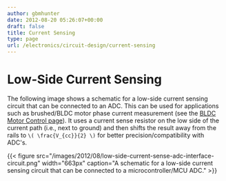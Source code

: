 ```yaml
---
author: gbmhunter
date: 2012-08-20 05:26:07+00:00
draft: false
title: Current Sensing
type: page
url: /electronics/circuit-design/current-sensing
---
```


# Low-Side Current Sensing

The following image shows a schematic for a low-side current sensing circuit that can be connected to an ADC. This can be used for applications such as brushed/BLDC motor phase current measurement (see the [BLDC Motor Control page](http://blog.mbedded.ninja/electronics/circuit-design/bldc-motor-control)). It uses a current sense resistor on the low side of the current path (i.e., next to ground) and then shifts the result away from the rails to `\( \frac{V_{cc}}{2} \)` for better precision/compatibility with ADC's.

{{< figure src="/images/2012/08/low-side-current-sense-adc-interface-circuit.png" width="663px" caption="A schematic for a low-side current sensing circuit that can be connected to a microcontroller/MCU ADC."  >}}




